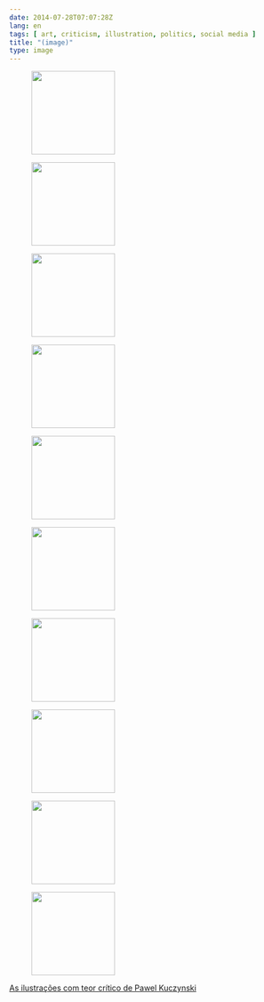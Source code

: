 ```yaml
---
date: 2014-07-28T07:07:28Z
lang: en
tags: [ art, criticism, illustration, politics, social media ]
title: "(image)"
type: image
---
```


<figure>
<a
href="https://hugo.ferreira.cc/as-ilustracoes-com-teor-critico-de-pawel-kuczynski/attachment/91/"
rel="attachment"><img
src="/wp-content/uploads/2014/07/tumblr_n9g2srKavT1qz82meo7_1280-150x150.jpg"
srcset="/wp-content/uploads/2014/07/tumblr_n9g2srKavT1qz82meo7_1280-150x150.jpg 150w, /wp-content/uploads/2014/07/tumblr_n9g2srKavT1qz82meo7_1280-300x300.jpg 300w, /wp-content/uploads/2014/07/tumblr_n9g2srKavT1qz82meo7_1280.jpg 600w"
sizes="(max-width: 150px) 100vw, 150px" width="150" height="150" /></a></figure>

<figure>
<a
href="https://hugo.ferreira.cc/as-ilustracoes-com-teor-critico-de-pawel-kuczynski/attachment/92/"
rel="attachment"><img
src="/wp-content/uploads/2014/07/tumblr_n9g2srKavT1qz82meo1_1280-150x150.jpg"
width="150" height="150" /></a></figure>

<figure>
<a
href="https://hugo.ferreira.cc/as-ilustracoes-com-teor-critico-de-pawel-kuczynski/attachment/93/"
rel="attachment"><img
src="/wp-content/uploads/2014/07/tumblr_n9g2srKavT1qz82meo4_1280-150x150.jpg"
width="150" height="150" /></a></figure>

<figure>
<a
href="https://hugo.ferreira.cc/as-ilustracoes-com-teor-critico-de-pawel-kuczynski/attachment/94/"
rel="attachment"><img
src="/wp-content/uploads/2014/07/tumblr_n9g2srKavT1qz82meo8_1280-150x150.jpg"
srcset="/wp-content/uploads/2014/07/tumblr_n9g2srKavT1qz82meo8_1280-150x150.jpg 150w, /wp-content/uploads/2014/07/tumblr_n9g2srKavT1qz82meo8_1280-300x300.jpg 300w, /wp-content/uploads/2014/07/tumblr_n9g2srKavT1qz82meo8_1280.jpg 600w"
sizes="(max-width: 150px) 100vw, 150px" width="150" height="150" /></a></figure>

<figure>
<a
href="https://hugo.ferreira.cc/as-ilustracoes-com-teor-critico-de-pawel-kuczynski/attachment/95/"
rel="attachment"><img
src="/wp-content/uploads/2014/07/tumblr_n9g2srKavT1qz82meo9_1280-150x150.jpg"
width="150" height="150" /></a></figure>

<figure>
<a
href="https://hugo.ferreira.cc/as-ilustracoes-com-teor-critico-de-pawel-kuczynski/attachment/96/"
rel="attachment"><img
src="/wp-content/uploads/2014/07/tumblr_n9g2srKavT1qz82meo10_1280-150x150.jpg"
width="150" height="150" /></a></figure>

<figure>
<a
href="https://hugo.ferreira.cc/as-ilustracoes-com-teor-critico-de-pawel-kuczynski/attachment/97/"
rel="attachment"><img
src="/wp-content/uploads/2014/07/tumblr_n9g2srKavT1qz82meo6_1280-150x150.jpg"
width="150" height="150" /></a></figure>

<figure>
<a
href="https://hugo.ferreira.cc/as-ilustracoes-com-teor-critico-de-pawel-kuczynski/attachment/98/"
rel="attachment"><img
src="/wp-content/uploads/2014/07/tumblr_n9g2srKavT1qz82meo5_1280-150x150.jpg"
width="150" height="150" /></a></figure>

<figure>
<a
href="https://hugo.ferreira.cc/as-ilustracoes-com-teor-critico-de-pawel-kuczynski/attachment/99/"
rel="attachment"><img
src="/wp-content/uploads/2014/07/tumblr_n9g2srKavT1qz82meo3_1280-150x150.jpg"
width="150" height="150" /></a></figure>

<figure>
<a
href="https://hugo.ferreira.cc/as-ilustracoes-com-teor-critico-de-pawel-kuczynski/attachment/100/"
rel="attachment"><img
src="/wp-content/uploads/2014/07/tumblr_n9g2srKavT1qz82meo2_1280-150x150.jpg"
width="150" height="150" /></a></figure>

[As ilustrações com teor crítico de Pawel
Kuczynski](http://comunicadores.info/2014/05/28/ilustracoes-com-teor-critico-de-pawel-kuczynski/)

